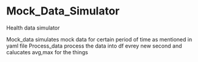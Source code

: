 # Mock_Data_Simulator
Health data simulator


Mock_data simulates mock data for certain period of time as mentioned in yaml file
Process_data process the data into df evrey new second and calucates avg,max for the things
